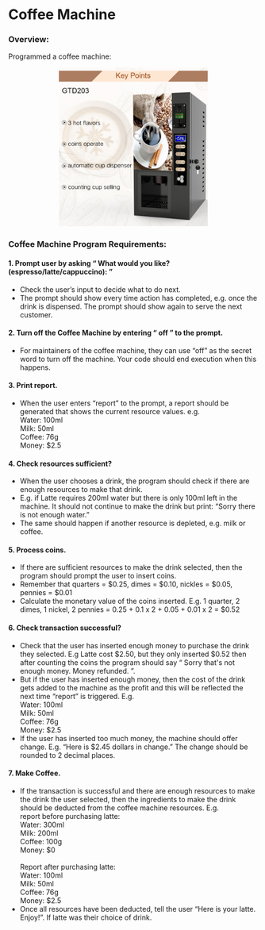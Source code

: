 # Coffee Machine
### Overview: ###
Programmed a coffee machine:

<p align="center">
  <img src="https://github.com/w-diana/100_days_Python_Challenge/blob/main/Day_15%20-%20Coffe%20Machine%20(Intermediate%20level)/picture.jpeg" width="300">
</p>

### Coffee Machine Program Requirements: ###
#### 1. Prompt user by asking “ What would you like? (espresso/latte/cappuccino): ” ####
- Check the user’s input to decide what to do next.
- The prompt should show every time action has completed, e.g. once the drink is dispensed. The prompt should show again to serve the next customer.
  
#### 2. Turn off the Coffee Machine by entering “ off ” to the prompt. ####
- For maintainers of the coffee machine, they can use “off” as the secret word to turn off the machine. Your code should end execution when this happens.
  
#### 3. Print report. ####
- When the user enters “report” to the prompt, a report should be generated that shows the current resource values. e.g. <br />
Water: 100ml <br/>
Milk: 50ml <br/>
Coffee: 76g <br/>
Money: $2.5 <br/>

#### 4. Check resources sufficient? ####
- When the user chooses a drink, the program should check if there are enough resources to make that drink.
- E.g. if Latte requires 200ml water but there is only 100ml left in the machine. It should not continue to make the drink but print: “Sorry there is not enough water.”
- The same should happen if another resource is depleted, e.g. milk or coffee.
  
#### 5. Process coins. ####
- If there are sufficient resources to make the drink selected, then the program should prompt the user to insert coins.
- Remember that quarters = $0.25, dimes = $0.10, nickles = $0.05, pennies = $0.01
- Calculate the monetary value of the coins inserted. E.g. 1 quarter, 2 dimes, 1 nickel, 2 pennies = 0.25 + 0.1 x 2 + 0.05 + 0.01 x 2 = $0.52
  
#### 6. Check transaction successful? ####
- Check that the user has inserted enough money to purchase the drink they selected. E.g Latte cost $2.50, but they only inserted $0.52 then after counting the coins the program should say “ Sorry that's not enough money. Money refunded. ”.
- But if the user has inserted enough money, then the cost of the drink gets added to the machine as the profit and this will be reflected the next time “report” is triggered. E.g. <br />
Water: 100ml <br/>
Milk: 50ml <br/>
Coffee: 76g <br/>
Money: $2.5 
- If the user has inserted too much money, the machine should offer change. E.g. “Here is $2.45 dollars in change.” The change should be rounded to 2 decimal places.
  
#### 7. Make Coffee. ####
- If the transaction is successful and there are enough resources to make the drink the user selected, then the ingredients to make the drink should be deducted from the coffee machine resources. E.g. <br/> report before purchasing latte: <br/>
Water: 300ml <br/>
Milk: 200ml <br/>
Coffee: 100g <br/>
Money: $0 <br/><br/>
Report after purchasing latte: <br />
Water: 100ml <br/>
Milk: 50ml <br/>
Coffee: 76g <br/>
Money: $2.5
- Once all resources have been deducted, tell the user “Here is your latte. Enjoy!”. If
latte was their choice of drink.
